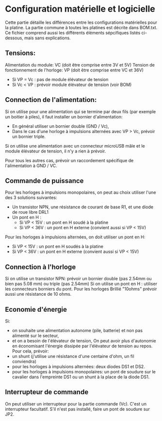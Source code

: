 # Configuration matérielle et logicielle

Cette partie détaille les différences entre les configurations matérielles pour la platine. La partie commune à toutes les platines est décrite dans BOM.txt. Ce fichier comprend aussi les différents éléments sépcifiques listés ci-dessous, mais sans explications.

## Tensions:
Alimentation du module: VC (doit être comprise entre 3V et 5V)
Tension de fonctionnement de l'horloge: VP (doit être comprise entre VC et 36V)

- Si VP = Vc : pas de module élévateur de tension
- Si Vc < VP :  prévoir module élévateur de tension (voir BOM)

## Connection de l'alimentation:
Si on utilise pour une alimentation qui se termine par deux fils (par exemple un boitier à piles), il faut installer un bornier d'alimentation:
- En général utiliser un bornier double (GND / Vc),
- Dans le cas d'une horloge à impulsions alternées avec VP > Vc, prévoir un bornier triple.

Si on utilise une alimentation avec un connecteur microUSB mâle et le module élévateur de tension, il n'y a rien à prévoir.

Pour tous les autres cas, prévoir un raccordement spécifique de l'alimentation à GND / VC.

## Commande de puissance
Pour les horloges à impulsions monopolaires, on peut au choix utiliser l'une des 3 solutions suivantes:
- Un transistor NPN, une résistance de courant de base R1, et une diode de roue libre DRL1
- Un pont en H :
   - Si VP < 15V : un pont en H soudé à la platine
   - Si VP < 36V : un pont en H externe (convient aussi si VP < 15V)
   
Pour les horloges à impulsions alternées, on doit utiliser un pont en H:
   - Si VP < 15V : un pont en H soudés à la platine
   - Si VP < 36V : un pont en H externe (convient aussi si VP < 15V)

## Connection à l'horloge
Si on utilise un transistor NPN: prévoir un bornier double (pas 2.54mm ou bien pas 5.08 mm) ou triple (pas 2.54mm)
Si on utilise un pont en H : utiliser les connecteurs borniers du pont.
Pour les horloges Brillié "10ohms" prévoir aussi une résistance de 10 ohms.

## Economie d'énergie
Si:
- on souhaite une alimentation autonome (pile, batterie) et non pas alimenté sur le secteur,
- et on a besoin de l'élévateur de tension, 
On peut avoir plus d'autonomie en économisant l'énergie dissipée par l'élévateur de tension au repos.
Pour cela, prévoir:
- un shunt (j'utilise une résistance d'une centaine d'ohm, un fil conviendra)
- pour les horloges à impulsions alternées: deux diodes DS1 et DS2.
- pour les horloges à impulsions monopolaires: un pont de soudure sur le cavalier dans l'empreinte DS1 ou un shunt à la place de la diode DS1.

## Interrupteur de commande
On peut utiliser un interrupteur pour la partie commande (Vc). C'est un interrupteur facultatif. S'il n'est pas installé, faire un pont de soudure sur JP2.
